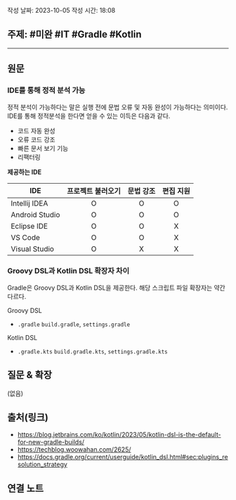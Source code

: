
작성 날짜: 2023-10-05
작성 시간: 18:08

## 주제: #미완 #IT #Gradle #Kotlin

----
## 원문

### IDE를 통해 정적 분석 가능

정적 분석이 가능하다는 말은 실행 전에 문법 오류 및 자동 완성이 가능하다는 의미이다. IDE를 통해 정적분석을 한다면 얻을 수 있는 이득은 다음과 같다.

- 코드 자동 완성
- 오류 코드 강조
- 빠른 문서 보기 기능
- 리팩터링

**제공하는 IDE**

| IDE            | 프로젝트 불러오기 | 문법 강조 | 편집 지원 |
| -------------- |:-----------------:|:---------:|:---------:|
| Intellij IDEA  |         O         |     O     |     O     |
| Android Studio |         O         |     O     |     O     |
| Eclipse IDE    |         O         |     O     |     X     |
| VS Code        |         O         |     O     |     X     |
| Visual Studio  |         O         |     X     |     X     |



### Groovy DSL과 Kotlin DSL 확장자 차이
Gradle은 Groovy DSL과 Kotlin DSL을 제공한다. 해당 스크립트 파일 확장자는 약간 다르다.

Groovy DSL
-  `.gradle` `build.gradle`, `settings.gradle`

Kotlin DSL
- `.gradle.kts` `build.gradle.kts`, `settings.gradle.kts`




## 질문 & 확장

(없음)

## 출처(링크)
- https://blog.jetbrains.com/ko/kotlin/2023/05/kotlin-dsl-is-the-default-for-new-gradle-builds/
- https://techblog.woowahan.com/2625/
- https://docs.gradle.org/current/userguide/kotlin_dsl.html#sec:plugins_resolution_strategy
## 연결 노트










